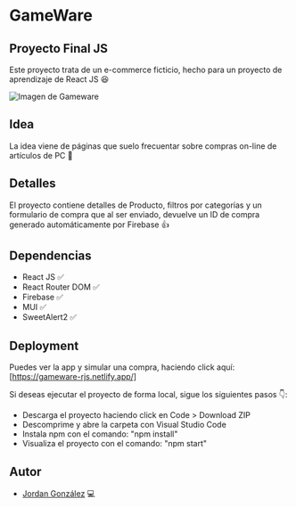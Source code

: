 # GameWare
## Proyecto Final JS

Este proyecto trata de un e-commerce ficticio, hecho para un proyecto de aprendizaje de React JS :satisfied:

![Imagen de Gameware](https://i.imgur.com/AVkZeYU.png)

## Idea

La idea viene de páginas que suelo frecuentar sobre compras on-line de artículos de PC :iphone:

## Detalles

El proyecto contiene detalles de Producto, filtros por categorías y un formulario de compra que al ser enviado, devuelve un ID de compra generado automáticamente por Firebase :thumbsup:

## Dependencias

- React JS :white_check_mark:
- React Router DOM :white_check_mark:
- Firebase :white_check_mark:
- MUI :white_check_mark:
- SweetAlert2 :white_check_mark:

## Deployment

Puedes ver la app y simular una compra, haciendo click aquí: [https://gameware-rjs.netlify.app/]

Si deseas ejecutar el proyecto de forma local, sigue los siguientes pasos :point_down::


- Descarga el proyecto haciendo click en Code > Download ZIP
- Descomprime y abre la carpeta con Visual Studio Code
- Instala npm con el comando: "npm install"
- Visualiza el proyecto con el comando: "npm start"


## Autor

- [Jordan González](https://www.github.com/KrakenJG) :computer: